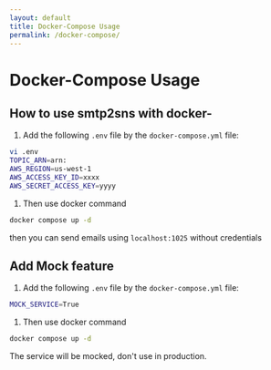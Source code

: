 ```yaml
---
layout: default
title: Docker-Compose Usage
permalink: /docker-compose/
---
```


# Docker-Compose Usage

## How to use smtp2sns with docker-

1. Add the following `.env` file by the `docker-compose.yml` file:

```bash
vi .env
TOPIC_ARN=arn:
AWS_REGION=us-west-1
AWS_ACCESS_KEY_ID=xxxx
AWS_SECRET_ACCESS_KEY=yyyy
```
1. Then use docker command

```bash
docker compose up -d
```


then you can send emails using `localhost:1025` without credentials

## Add Mock feature

1. Add the following `.env` file by the `docker-compose.yml` file:

```bash
MOCK_SERVICE=True
```

1. Then use docker command

```bash
docker compose up -d
```

The service will be mocked, don't use in production.